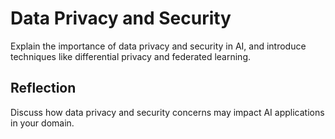 # Data Privacy and Security

Explain the importance of data privacy and security in AI, and introduce techniques like differential privacy and federated learning.

## Reflection

Discuss how data privacy and security concerns may impact AI applications in your domain.